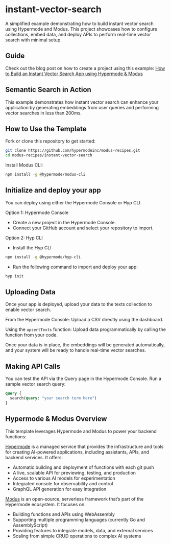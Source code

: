 # instant-vector-search

A simplified example demonstrating how to build instant vector search using Hypermode and Modus. This project showcases how to configure collections, embed data, and deploy APIs to perform real-time vector search with minimal setup.

## Guide

Check out the blog post on how to create a project using this example:
[How to Build an Instant Vector Search App using Hypermode & Modus](https://hypermode.com/blog/instant-vector-search-guide)

## Semantic Search in Action

This example demonstrates how instant vector search can enhance your application by generating embeddings from user queries and performing vector searches in less than 200ms.

## How to Use the Template

Fork or clone this repository to get started:

```bash
git clone https://github.com/hypermodeinc/modus-recipes.git
cd modus-recipes/instant-vector-search
```

Install Modus CLI:

```bash
npm install -g @hypermode/modus-cli
```

## Initialize and deploy your app

You can deploy using either the Hypermode Console or Hyp CLI.

Option 1: Hypermode Console

- Create a new project in the Hypermode Console.
- Connect your GitHub account and select your repository to import.

Option 2: Hyp CLI

- Install the Hyp CLI

```bash
npm install -g @hypermode/hyp-cli
```

- Run the following command to import and deploy your app:

```bash
hyp init
```

## Uploading Data

Once your app is deployed, upload your data to the texts collection to enable vector search.

From the Hypermode Console: Upload a CSV directly using the dashboard.

Using the `upsertTexts` function: Upload data programmatically by calling the function from your code.

Once your data is in place, the embeddings will be generated automatically, and your system will be ready to handle real-time vector searches.

## Making API Calls

You can test the API via the Query page in the Hypermode Console. Run a sample vector search query:

```GraphQL
query {
  search(query: "your search term here")
}
```

## Hypermode & Modus Overview

This template leverages Hypermode and Modus to power your backend functions:

[Hypermode](https://docs.hypermode.com/introduction) is a managed service that provides the infrastructure and tools for creating AI-powered applications, including assistants, APIs, and backend services. It offers:

- Automatic building and deployment of functions with each git push
- A live, scalable API for previewing, testing, and production
- Access to various AI models for experimentation
- Integrated console for observability and control
- GraphQL API generation for easy integration

[Modus](https://docs.hypermode.com/modus/overview) is an open-source, serverless framework that’s part of the Hypermode ecosystem. It focuses on:

- Building functions and APIs using WebAssembly
- Supporting multiple programming languages (currently Go and AssemblyScript)
- Providing features to integrate models, data, and external services
- Scaling from simple CRUD operations to complex AI systems
